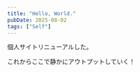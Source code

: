 ```yaml
---
title: "Hello, World."
pubDate: 2025-08-02
tags: ["Self"]
---
```


個人サイトリニューアルした。

これからここで静かにアウトプットしていく！
